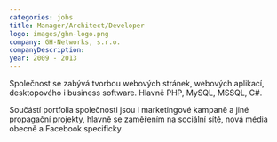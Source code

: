 ```yaml
---
categories: jobs
title: Manager/Architect/Developer
logo: images/ghn-logo.png
company: GH-Networks, s.r.o.
companyDescription: 
year: 2009 - 2013 
---
```


Společnost se zabývá tvorbou webových stránek, webových aplikací, desktopového i business software.
Hlavně PHP, MySQL, MSSQL, C#.

Součástí portfolia společnosti jsou i marketingové kampaně a jiné propagační projekty, hlavně se zaměřením na sociální sítě, nová média obecně a Facebook specificky

